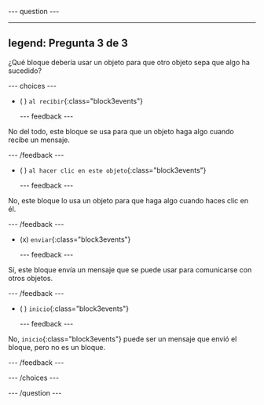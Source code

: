 
--- question ---

---
legend: Pregunta 3 de 3
---

¿Qué bloque debería usar un objeto para que otro objeto sepa que algo ha sucedido?

--- choices ---

- ( ) `al recibir`{:class="block3events"}

  --- feedback ---

No del todo, este bloque se usa para que un objeto haga algo cuando recibe un mensaje.

  --- /feedback ---

- ( ) `al hacer clic en este objeto`{:class="block3events"}


  --- feedback ---

No, este bloque lo usa un objeto para que haga algo cuando haces clic en él.

  --- /feedback ---

- (x) `enviar`{:class="block3events"}

  --- feedback ---

Sí, este bloque envía un mensaje que se puede usar para comunicarse con otros objetos.

  --- /feedback ---

- ( ) `inicio`{:class="block3events"}

  --- feedback ---

No, `inicio`{:class="block3events"} puede ser un mensaje que envió el bloque, pero no es un bloque.

  --- /feedback ---

--- /choices ---

--- /question ---
